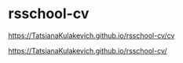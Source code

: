 # rsschool-cv
https://TatsianaKulakevich.github.io/rsschool-cv/cv

https://TatsianaKulakevich.github.io/rsschool-cv/
